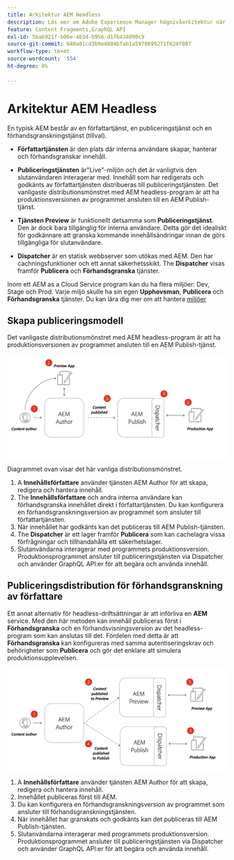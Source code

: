 ```yaml
---
title: Arkitektur AEM Headless
description: Läs mer om Adobe Experience Manager högnivåarkitektur när det gäller headless-driftsättning. Förstå rollen för tjänsterna AEM Author, Preview och Publish och det rekommenderade distributionsmönstret för headless-program.
feature: Content Fragments,GraphQL API
exl-id: 5ba6921f-b06e-463d-b956-d1fb434090c9
source-git-commit: 940a01cd3b9e4804bfab1a5970699271f624f087
workflow-type: tm+mt
source-wordcount: '554'
ht-degree: 0%

---
```


# Arkitektur AEM Headless

En typisk AEM består av en författartjänst, en publiceringstjänst och en förhandsgranskningstjänst (tillval).

* **Författartjänsten** är den plats där interna användare skapar, hanterar och förhandsgranskar innehåll.

* **Publiceringstjänsten** är&quot;Live&quot;-miljön och det är vanligtvis den slutanvändaren interagerar med. Innehåll som har redigerats och godkänts av författartjänsten distribueras till publiceringstjänsten. Det vanligaste distributionsmönstret med AEM headless-program är att ha produktionsversionen av programmet ansluten till en AEM Publish-tjänst.

* **Tjänsten Preview** är funktionellt detsamma som **Publiceringstjänst**. Den är dock bara tillgänglig för interna användare. Detta gör det idealiskt för godkännare att granska kommande innehållsändringar innan de görs tillgängliga för slutanvändare.

* **Dispatcher** är en statisk webbserver som utökas med AEM. Den har cachningsfunktioner och ett annat säkerhetsskikt. The **Dispatcher** visas framför **Publicera** och **Förhandsgranska** tjänster.

Inom ett AEM as a Cloud Service program kan du ha flera miljöer: Dev, Stage och Prod. Varje miljö skulle ha sin egen **Upphovsman**, **Publicera** och **Förhandsgranska** tjänster. Du kan lära dig mer om att hantera [miljöer](/help/implementing/cloud-manager/manage-environments.md)

## Skapa publiceringsmodell

Det vanligaste distributionsmönstret med AEM headless-program är att ha produktionsversionen av programmet ansluten till en AEM Publish-tjänst.

![Author Publish Architecture](assets/autho-publish-architecture-diagram.png)

Diagrammet ovan visar det här vanliga distributionsmönstret.

1. A **Innehållsförfattare** använder tjänsten AEM Author för att skapa, redigera och hantera innehåll.
1. The **Innehållsförfattare** och andra interna användare kan förhandsgranska innehållet direkt i författartjänsten. Du kan konfigurera en förhandsgranskningsversion av programmet som ansluter till författartjänsten.
1. När innehållet har godkänts kan det publiceras till AEM Publish-tjänsten.
1. The **Dispatcher** är ett lager framför **Publicera** som kan cachelagra vissa förfrågningar och tillhandahålla ett säkerhetslager.
1. Slutanvändarna interagerar med programmets produktionsversion. Produktionsprogrammet ansluter till publiceringstjänsten via Dispatcher och använder GraphQL API:er för att begära och använda innehåll.

## Publiceringsdistribution för förhandsgranskning av författare

Ett annat alternativ för headless-driftsättningar är att införliva en **AEM** service. Med den här metoden kan innehåll publiceras först i **Förhandsgranska** och en förhandsvisningsversion av det headless-program som kan anslutas till det. Fördelen med detta är att **Förhandsgranska** kan konfigureras med samma autentiseringskrav och behörigheter som **Publicera** och gör det enklare att simulera produktionsupplevelsen.

![Arkitektur för förhandsgranskning och publicering](assets/author-preview-publish-architecture-diagram.png)

1. A **Innehållsförfattare** använder tjänsten AEM Author för att skapa, redigera och hantera innehåll.
1. Innehållet publiceras först till AEM.
1. Du kan konfigurera en förhandsgranskningsversion av programmet som ansluter till förhandsgranskningstjänsten.
1. När innehållet har granskats och godkänts kan det publiceras till AEM Publish-tjänsten.
1. Slutanvändarna interagerar med programmets produktionsversion. Produktionsprogrammet ansluter till publiceringstjänsten via Dispatcher och använder GraphQL API:er för att begära och använda innehåll.
